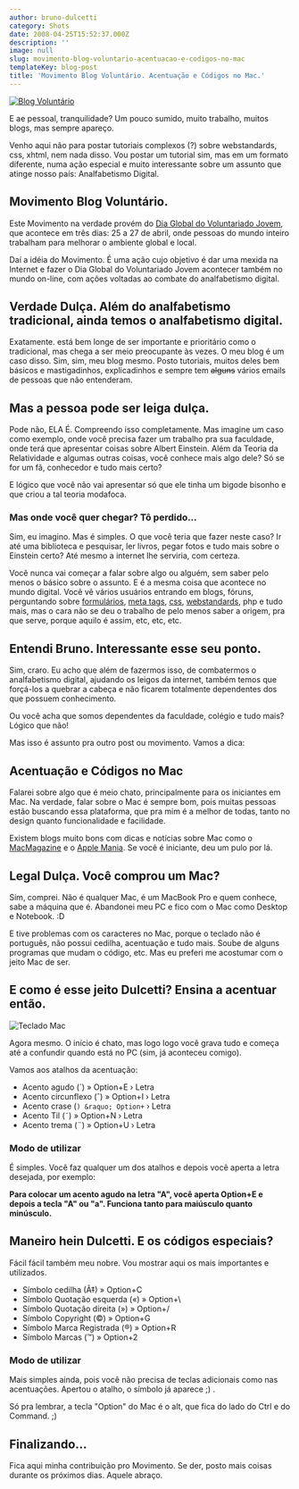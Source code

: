 ```yaml
---
author: bruno-dulcetti
category: Shots
date: 2008-04-25T15:52:37.000Z
description: ''
image: null
slug: movimento-blog-voluntario-acentuacao-e-codigos-no-mac
templateKey: blog-post
title: 'Movimento Blog Voluntário. Acentuação e Códigos no Mac.'
---
```


<a href="http://www.blogvoluntario.org.br"><img src="https://www.blogvoluntario.org.br/img/ban/Selo-120-x-120.jpg" alt="Blog Voluntário" /></a>

E ae pessoal, tranquilidade? Um pouco sumido, muito trabalho, muitos blogs, mas sempre apareço.

Venho aqui não para postar tutoriais complexos (?) sobre webstandards, css, xhtml, nem nada disso. Vou postar um tutorial sim, mas em um formato diferente, numa ação especial e muito interessante sobre um assunto que atinge nosso país: Analfabetismo Digital.

## Movimento Blog Voluntário.

Este Movimento na verdade provém do <a href="http://www.diaglobal.org.br/">Dia Global do Voluntariado Jovem</a>, que acontece em três dias: 25 a 27 de abril, onde pessoas do mundo inteiro trabalham para melhorar o ambiente global e local.

Daí a idéia do Movimento. É uma ação cujo objetivo é dar uma mexida na Internet e fazer o Dia Global do Voluntariado Jovem acontecer também no mundo on-line, com ações voltadas ao combate do analfabetismo digital.

## Verdade Dulça. Além do analfabetismo tradicional, ainda temos o analfabetismo digital.

Exatamente. está bem longe de ser importante e prioritário como o tradicional, mas chega a ser meio preocupante às vezes. O meu blog é um caso disso. Sim, sim, meu blog mesmo. Posto tutoriais, muitos deles bem básicos e mastigadinhos, explicadinhos e sempre tem ~~alguns~~ vários emails de pessoas que não entenderam.

## Mas a pessoa pode ser leiga dulça.

Pode não, ELA É. Compreendo isso completamente. Mas imagine um caso como exemplo, onde você precisa fazer um trabalho pra sua faculdade, onde terá que apresentar coisas sobre Albert Einstein. Além da Teoria da Relatividade e algumas outras coisas, você conhece mais algo dele? Só se for um fã, conhecedor e tudo mais certo?

E lógico que você não vai apresentar só que ele tinha um bigode bisonho e que criou a tal teoria modafoca.

### Mas onde você quer chegar? Tô perdido...

Sim, eu imagino. Mas é simples. O que você teria que fazer neste caso? Ir até uma biblioteca e pesquisar, ler livros, pegar fotos e tudo mais sobre o Einstein certo? Até mesmo a internet lhe serviria, com certeza.

Você nunca vai começar a falar sobre algo ou alguém, sem saber pelo menos o básico sobre o assunto. E é a mesma coisa que acontece no mundo digital. Você vê vários usuários entrando em blogs, fóruns, perguntando sobre <a href="/formulario-em-php">formulários</a>, <a href="/quais-e-como-utilizar-as-meta-tags-na-sua-pagina">meta tags</a>, <a href="/categoria/css">css</a>, <a href="/categoria/webstandards">webstandards</a>, php e tudo mais, mas o cara não se deu o trabalho de pelo menos saber a origem, pra que serve, porque aquilo é assim, etc, etc, etc.

## Entendi Bruno. Interessante esse seu ponto.

Sim, craro. Eu acho que além de fazermos isso, de combatermos o analfabetismo digital, ajudando os leigos da internet, também temos que forçá-los a quebrar a cabeça e não ficarem totalmente dependentes dos que possuem conhecimento.

Ou você acha que somos dependentes da faculdade, colégio e tudo mais? Lógico que não!

Mas isso é assunto pra outro post ou movimento. Vamos a dica:

## Acentuação e Códigos no Mac

Falarei sobre algo que é meio chato, principalmente para os iniciantes em Mac. Na verdade, falar sobre o Mac é sempre bom, pois muitas pessoas estão buscando essa plataforma, que pra mim é a melhor de todas, tanto no design quanto funcionalidade e facilidade.

Existem blogs muito bons com dicas e notícias sobre Mac como o <a href="http://macmagazine.com.br/blog/">MacMagazine</a> e o <a href="http://applemania.info/">Apple Mania</a>. Se você é iniciante, deu um pulo por lá.

## Legal Dulça. Você comprou um Mac?

Sim, comprei. Não é qualquer Mac, é um MacBook Pro e quem conhece, sabe a máquina que é. Abandonei meu PC e fico com o Mac como Desktop e Notebook. :D

E tive problemas com os caracteres no Mac, porque o teclado não é português, não possui cedilha, acentuação e tudo mais. Soube de alguns programas que mudam o código, etc. Mas eu preferi me acostumar com o jeito Mac de ser.

## E como é esse jeito Dulcetti? Ensina a acentuar então.

<img src="https://images.apple.com/br/keyboard/images/wired_keyboard20070813.gif" alt="Teclado Mac" />

Agora mesmo. O início é chato, mas logo logo você grava tudo e começa até a confundir quando está no PC (sim, já aconteceu comigo).

Vamos aos atalhos da acentuação:

- Acento agudo (&acute;) &raquo; Option+E &rsaquo; Letra
- Acento circunflexo (&circ;) &raquo; Option+I &rsaquo; Letra
- Acento crase (`) &raquo; Option+` &rsaquo; Letra
- Acento Til (&tilde;) &raquo; Option+N &rsaquo; Letra
- Acento trema (&uml;) &raquo; Option+U &rsaquo; Letra

### Modo de utilizar

É simples. Você faz qualquer um dos atalhos e depois você aperta a letra desejada, por exemplo:

**Para colocar um acento agudo na letra "A", você aperta Option+E e depois a tecla "A" ou "a". Funciona tanto para maiúsculo quanto minúsculo.**

## Maneiro hein Dulcetti. E os códigos especiais?

Fácil fácil também meu nobre. Vou mostrar aqui os mais importantes e utilizados.

- Símbolo cedilha (Ã‡) &raquo; Option+C
- Símbolo Quotação esquerda (&laquo;) &raquo; Option+\
- Símbolo Quotação direita (&raquo;) &raquo; Option+/
- Símbolo Copyright (&copy;) &raquo; Option+G
- Símbolo Marca Registrada (&reg;) &raquo; Option+R
- Símbolo Marcas (&trade;) &raquo; Option+2

### Modo de utilizar

Mais simples ainda, pois você não precisa de teclas adicionais como nas acentuações. Apertou o atalho, o símbolo já aparece ;) .

Só pra lembrar, a tecla "Option" do Mac é o alt, que fica do lado do Ctrl e do Command. ;)

## Finalizando...

Fica aqui minha contribuição pro Movimento. Se der, posto mais coisas durante os próximos dias. Aquele abraço.
